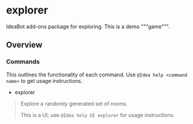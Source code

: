 # explorer
IdeaBot add-ons package for exploring.
This is a demo """game""".

## Overview ##

### Commands ###
This outlines the functionality of each command.
Use `@Idea help <command name>` to get usage instructions.

* explorer
> Explore a randomly generated set of rooms.
>
> This is a UI; use `@Idea help UI explorer` for usage instructions.
